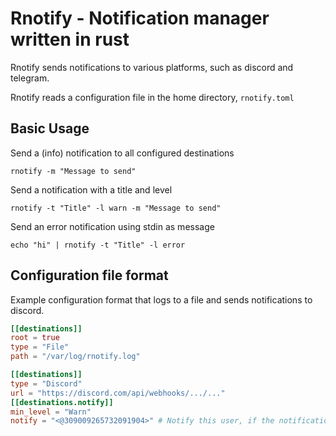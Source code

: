 # Rnotify - Notification manager written in rust #
Rnotify sends notifications to various platforms, such as discord and telegram.

Rnotify reads a configuration file in the home directory, `rnotify.toml`

## Basic Usage ##
Send a (info) notification to all configured destinations  
```console
rnotify -m "Message to send"
```

Send a notification with a title and level
```console
rnotify -t "Title" -l warn -m "Message to send"
```

Send an error notification using stdin as message

```console
echo "hi" | rnotify -t "Title" -l error
```

## Configuration file format ##

Example configuration format that logs to a file and sends notifications to discord.
```toml
[[destinations]]
root = true
type = "File"
path = "/var/log/rnotify.log"

[[destinations]]
type = "Discord"
url = "https://discord.com/api/webhooks/.../..."
[[destinations.notify]]
min_level = "Warn"
notify = "<@309009265732091904>" # Notify this user, if the notification level is above a warning.
```
